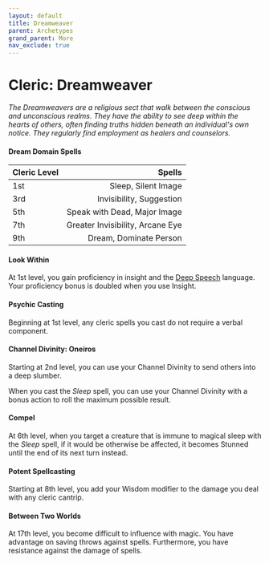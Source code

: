 ```yaml
---
layout: default
title: Dreamweaver
parent: Archetypes
grand_parent: More
nav_exclude: true
---
```


# Cleric: Dreamweaver

_The Dreamweavers are a religious sect that walk between the conscious and unconscious realms. They have the ability to see deep within the hearts of others, often finding truths hidden beneath an individual's own notice. They regularly find employment as healers and counselors._

#### Dream Domain Spells

| Cleric Level |                           Spells |
| :----------- | -------------------------------: |
| 1st          |              Sleep, Silent Image |
| 3rd          |         Invisibility, Suggestion |
| 5th          |     Speak with Dead, Major Image |
| 7th          | Greater Invisibility, Arcane Eye |
| 9th          |           Dream, Dominate Person |


#### Look Within 

At 1st level, you gain proficiency in insight and the [Deep Speech](../languages/secret) language. Your proficiency bonus is doubled when you use Insight.

#### Psychic Casting

Beginning at 1st level, any cleric spells you cast do not require a verbal component.


#### Channel Divinity: Oneiros

Starting at 2nd level, you can use your Channel Divinity to send others into a deep slumber.

When you cast the _Sleep_ spell, you can use your Channel Divinity with a bonus action to roll the maximum possible result.


#### Compel

At 6th level, when you target a creature that is immune to magical sleep with the _Sleep_ spell, if it would be otherwise be affected, it becomes Stunned until the end of its next turn instead.


#### Potent Spellcasting

Starting at 8th level, you add your Wisdom modifier to the damage you deal with any cleric cantrip.


#### Between Two Worlds

At 17th level, you become difficult to influence with magic. You have advantage on saving throws against spells. Furthermore, you have resistance against the damage of spells.